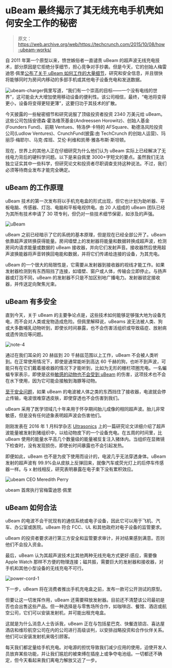 # uBeam 最终揭示了其无线充电手机壳如何安全工作的秘密 

> 原文：<https://web.archive.org/web/https://techcrunch.com/2015/10/08/how-ubeam-works/>

自 2011 年第一个原型以来，愤世嫉俗者一直谴责 uBeam 的超声波无线充电技术，部分原因是它拒绝分享细节，担心竞争对手抄袭。但是今天，它的创始人梅雷迪思·佩里[公布了关于 uBeam 如何工作的大量细节](https://web.archive.org/web/20221228133303/http://ubeam.com/)，研究和安全信息，并且很快将能够同时为房间内移动的多部手机或其他电子设备充电和发送数据。

![ubeam-charger](img/62fcc73255a3d33686952a26d2d04d51.png)佩里写道，“我们有一个崇高的目标——一个没有电线的世界”，这可能会大大增加使用移动设备的便利性。该公司相信，最终，“电池将变得更小，设备将变得更轻更薄”，这要归功于其技术的扩散。

今天披露的一些秘密细节和研究说服了顶级投资者投资 2340 万美元给 uBeam。这些公司包括安德森·霍洛维茨基金(Andreessen Horowitz)、创始人基金(Founders Fund)、前期 Ventues、特洛伊·卡特的 AFSquare、勒德洛风险投资公司(Ludlow Ventures)、CrunchFund(披露:由 TechCrunch 的创始人运营)、玛丽莎·梅耶尔、马克·库班、艾伦·利维和凯蒂·雅各布斯·斯坦顿。

现在，世界上的其他人正在仔细研究为什么他们认为 uBeam 实际上已经解决了无线电力背后的硬科学问题。以下是来自佩里 3000+字短文的要点。虽然我们无法独立证实其中一些科学，但研究论文和投资者尽职调查支持这种说法。不过，我们必须等待商业发布才能完全确定。

## uBeam 的工作原理

uBeam 技术的第一次发布将以手机充电盒的形式出现，但它也计划为助听器、平板电脑、传感器、灯泡、电脑和平板电视供电。由 20 人组成的 uBeam 团队已经为其所有技术申请了 30 项专利，但仍对一些技术细节保密，如涉及的声强。

![uBeam](img/1cbb13da87010741b4346ee51e3a59b3.png)

uBeam 之前已经暗示了它的系统的基本原理，但是现在已经全部公开了。uBeam 依靠超声波转换获得能量。房间墙壁上的发射器将能量和数据转换成超声波，检测房间内请求能量或数据的 uBeam 接收器，并向它们发射声音。接收器然后使用超声波换能器将声音转换回电能和数据，并将它们传递给连接的设备，为其充电。

uBeam 的一个很大的局限性是，它需要从发射器到接收器的视线才能工作。如果发射器检测到有东西阻挡了连接，如墙壁、窗户或人体，传输会立即停止。与扬声器或灯泡不同，uBeam 的发射器不只是不加区别地广播电力。发射器锁定接收器，并传送定向聚焦光束。

## uBeam 有多安全

直到今天，关于 uBeam 的主要争论点是，这些技术如何能够足够强大地为设备充电，而不会对人类或宠物造成危险。但佩里解释说，uBeams 波无法被人类、狗或大多数哺乳动物听到，即使长时间暴露，也不会伤害活组织或导致癌症、放射病或遗传效应等问题。

![note-4](img/84b75943a670381ddb5dab4089e7acf2.png)

通过在我们耳朵的 20 赫兹到 20 千赫兹范围以上工作，uBeam 不会被人类听到。在正常使用情况下，即使是通常能听到高达 60 千赫的狗，也听不到声波，可能只有在它们戴着接收器的情况下才能听到，比如为无形的栅栏项圈充电。一名蝙蝠专家表示，即使是这些[敏感的动物也不会受到 uBeam](https://web.archive.org/web/20221228133303/http://www.247wildlife.com/batultrasonicsound.htm) 的伤害，这项技术也不会在水下使用，因为它可能会接触到海豚等动物。

[至于安全问题](https://web.archive.org/web/20221228133303/http://www.ncbi.nlm.nih.gov/pmc/articles/PMC2390856/)，如果 uBeam 的电波被人体之类的东西挡住了接收器，电波就会停止传输，电波很难穿透皮肤，即使穿透也不会伤害到我们。

uBeam 采用了医学领域几十年来用于怀孕期间胎儿成像的相同超声波。胎儿非常敏感，但是没有任何迹象表明超声波会伤害他们。

刚刚发表在 2016 年 1 月科学杂志 [Ultrasonics](https://web.archive.org/web/20221228133303/http://www.sciencedirect.com/science/article/pii/S0041624X15001973) 上的一篇研究论文详细介绍了超声波能量被发射到猪组织中，以给动物皮下的一个设备充电。在五周的时间里，比 uBeam 使用的能量水平高几个数量级的能量被反复注入猪体内。当组织在显微镜下检查时，没有发现损伤，即使长时间暴露也不会引起发热。

即便如此，uBeam 也不是为皮下使用而设计的，电波几乎无法穿透身体。uBeam 发射的超声波有 99.9%会从皮肤上反弹回来，就像汽车或荧光灯上的后停车传感器一样。与 x 射线相反，研究表明暴露在电子束下没有累积效应。

![ubeam CEO Meredith Perry](img/b86733779ca41181ac0a91e8879fcc57.png)

ubeam 首席执行官梅雷迪思·佩里

## uBeam 如何合法

uBeam 的电波不会干扰现有的通信系统或电子设备，因此它可以用于飞机、汽车、办公室或医院。uBeam 符合 FCC、UL 和其他政府对电子设备的监管要求。

uBeam 的投资者要求进行第三方安全和监管要求审计，并对结果感到满意。否则他们不会投入资金。

最后，uBeam 认为其超声波技术比其他两种无线充电方式更好:感应，需要像 Apple Watch 那样不方便的物理连接；磁共振，需要巨大的发射器和接收器，对手机和其他小型设备的无线充电不可行。

![power-cord-1](img/7b2f4b54f373874b8a3b8746803c1b6c.png)

下一步，uBeam 将在消费者推出手机充电盒之前，发布一款可公开测试的原型。

但要让这一切发挥作用，uBeam 还需要释放发射器。目前还不清楚该公司最初是否也会出售这些产品。但一种选择是与零售场所合作，如咖啡店、餐馆、酒店或航空公司，它们可以安装发射机，并可能出租充电盒。

这就是为什么消息人士告诉我，uBeam 正在与包括星巴克、快餐连锁店、喜达屋酒店和维珍航空公司在内的公司进行高级谈判，以安排战略投资和合作伙伴关系。他们可以安装发射机来吸引顾客。

每天我们都定量给手机充电。对电源的担忧导致我们减少应用的使用，迫使开发人员放弃某些功能，并让我们尴尬的被束缚在插座上或争夺电池组。一切都还不确定，但今天看起来我们离电力解放又近了一步。
